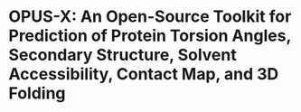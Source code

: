 # OPUS-X: An Open-Source Toolkit for Prediction of Protein Torsion Angles, Secondary Structure, Solvent Accessibility, Contact Map, and 3D Folding
